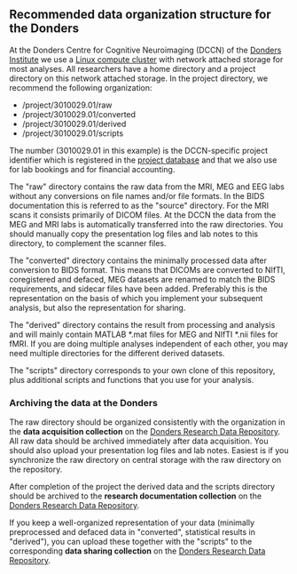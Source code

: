 ## Recommended data organization structure for the Donders

At the Donders Centre for Cognitive Neuroimaging (DCCN) of the [Donders Institute](http://www.ru.nl/donders) we use a [Linux compute cluster](http://dccn-hpc-wiki.readthedocs.io/) with network attached storage for most analyses. All researchers have a home directory and a project directory on this network attached storage. In the project directory, we recommend the following organization:

  - /project/3010029.01/raw
  - /project/3010029.01/converted
  - /project/3010029.01/derived
  - /project/3010029.01/scripts

The number (3010029.01 in this example) is the DCCN-specific project identifier which is registered in the [project database](https://intranet.donders.ru.nl/projects) and that we also use for lab bookings and for financial accounting.

The "raw" directory contains the raw data from the MRI, MEG and EEG labs without any conversions on file names and/or file formats. In the BIDS documentation this is referred to as the "source" directory. For the MRI scans it consists primarily of DICOM files. At the DCCN the data from the MEG and MRI labs is automatically transferred into the raw directories. You should manually copy the presentation log files and lab notes to this directory, to complement the scanner files.

The "converted" directory contains the minimally processed data after conversion to BIDS format. This means that DICOMs are converted to NIfTI, coregistered and defaced, MEG datasets are renamed to match the BIDS requirements, and sidecar files have been added. Preferably this is the representation on the basis of which you implement your subsequent analysis, but also the representation for sharing. 

The "derived" directory contains the result from processing and analysis and will mainly contain MATLAB \*.mat files for MEG and NIfTI \*.nii files for fMRI. If you are doing multiple analyses independent of each other, you may need multiple directories for the different derived datasets.

The "scripts" directory corresponds to your own clone of this repository, plus additional scripts and functions that you use for your analysis.

### Archiving the data at the Donders

The raw directory should be organized consistently with the organization in the **data acquisition collection** on the [Donders Research Data Repository](http://data.donders.ru.nl). All raw data should be archived immediately after data acquisition. You should also upload your presentation log files and lab notes. Easiest is if you synchronize the raw directory on central storage with the raw directory on the repository.

After completion of the project the derived data and the scripts directory should be archived to the **research documentation collection** on the [Donders Research Data Repository](http://data.donders.ru.nl).

If you keep a well-organized representation of your data (minimally preprocessed and defaced data in "converted", statistical results in "derived"), you can upload these together with the "scripts" to the corresponding **data sharing collection** on the [Donders Research Data Repository](http://data.donders.ru.nl).

